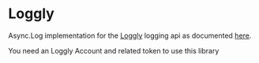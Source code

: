 Loggly
======

Async.Log implementation for the [Loggly](https://www.loggly.com/)
logging api as documented
[here](https://www.loggly.com/docs/api-overview/).

You need an Loggly Account and related token to use this library
